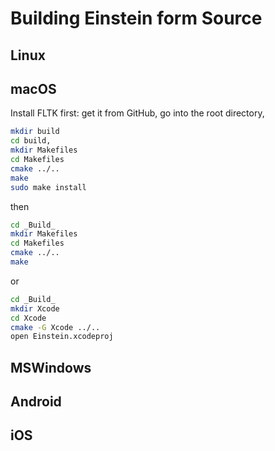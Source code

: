 
Building Einstein form Source
=============================


Linux
-----


macOS
-----

Install FLTK first: get it from GitHub, go into the root directory, 
```bash
mkdir build
cd build, 
mkdir Makefiles
cd Makefiles
cmake ../..
make
sudo make install
```
then
```bash
cd _Build_
mkdir Makefiles
cd Makefiles
cmake ../..
make
```
or
```bash
cd _Build_
mkdir Xcode
cd Xcode
cmake -G Xcode ../..
open Einstein.xcodeproj
```


MSWindows
---------


Android
-------


iOS
---


